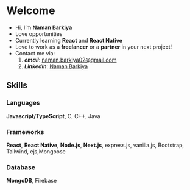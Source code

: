 # Welcome
- Hi, I’m **Naman Barkiya**
- Love opportunities  
- Currently learning **React** and **React Native**
- Love to work as a **freelancer** or a **partner** in your next project!
- Contact me via:
  1. ***email***: naman.barkiya02@gmail.com
  2. ***LinkedIn***: [Naman Barkiya](https://www.linkedin.com/in/naman-barkiya-015323200/)
  
## Skills

### Languages
**Javascript/TypeScript**, C, C++, Java

### Frameworks
**React**, **React Native**, **Node.js**, **Next.js**, express.js, vanilla.js, Bootstrap, Tailwind, ejs,Mongoose 

### Database
**MongoDB**, Firebase

<!---
naman9199/naman9199 is a ✨ special ✨ repository because its `README.md` (this file) appears on your GitHub profile.
You can click the Preview link to take a look at your changes.
--->
